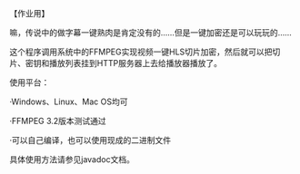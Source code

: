【作业用】

嘛，传说中的做字幕一键熟肉是肯定没有的……但是一键加密还是可以玩玩的……

这个程序调用系统中的FFMPEG实现视频一键HLS切片加密，然后就可以把切片、密钥和播放列表挂到HTTP服务器上去给播放器播放了。

使用平台：

·Windows、Linux、Mac OS均可

·FFMPEG 3.2版本测试通过

·可以自己编译，也可以使用现成的二进制文件

具体使用方法请参见javadoc文档。
